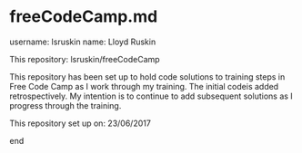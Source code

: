# freeCodeCamp.md

username: lsruskin
name:     Lloyd Ruskin

This repository: lsruskin/freeCodeCamp

This repository has been set up to hold code solutions to training steps in Free Code Camp
as I work through my training. The initial codeis added retrospectively.
My intention is to continue to add subsequent solutions as I progress through the training.

This repository set up on: 23/06/2017


end
